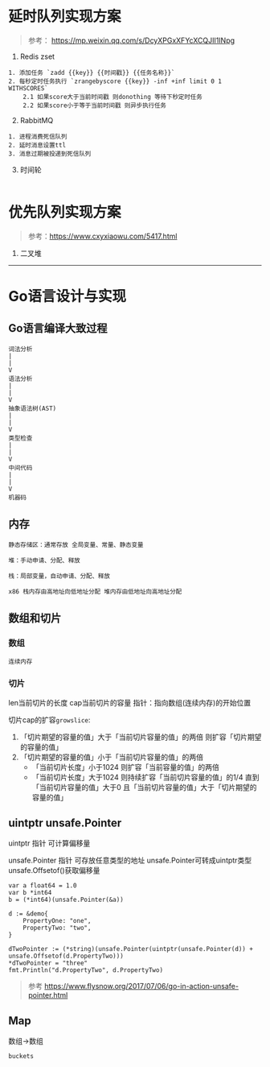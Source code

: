# 延时队列实现方案

> 参考： https://mp.weixin.qq.com/s/DcyXPGxXFYcXCQJII1INpg

1. Redis zset

```
1. 添加任务 `zadd {{key}} {{时间戳}} {{任务名称}}`
2. 每秒定时任务执行 `zrangebyscore {{key}} -inf +inf limit 0 1 WITHSCORES`
    2.1 如果score大于当前时间戳 则donothing 等待下秒定时任务
    2.2 如果score小于等于当前时间戳 则异步执行任务
```

2. RabbitMQ

```
1. 进程消费死信队列
2. 延时消息设置ttl
3. 消息过期被投递到死信队列
```

3. 时间轮

```

```

# 优先队列实现方案

> 参考：https://www.cxyxiaowu.com/5417.html

1. 二叉堆

-------------------
# Go语言设计与实现

## Go语言编译大致过程

```
词法分析
|
|
V
语法分析
|
|
V
抽象语法树(AST)
|
|
V
类型检查
|
|
V
中间代码
|
|
V
机器码

```

## 内存

```
静态存储区：通常存放 全局变量、常量、静态变量

堆：手动申请、分配、释放

栈：局部变量，自动申请、分配、释放
```

```
x86 栈内存由高地址向低地址分配 堆内存由低地址向高地址分配
```

## 数组和切片

### 数组

```
连续内存
```

### 切片 

len当前切片的长度
cap当前切片的容量
指针：指向数组(连续内存)的开始位置

切片cap的扩容`growslice`:

1. 「切片期望的容量的值」大于「当前切片容量的值」的两倍 则扩容「切片期望的容量的值」
2. 「切片期望的容量的值」小于「当前切片容量的值」的两倍 
    - 「当前切片长度」小于1024 则扩容「当前容量的值」的两倍
    - 「当前切片长度」大于1024 则持续扩容「当前切片容量的值」的1/4 直到 「当前切片容量的值」大于0 且「当前切片容量的值」大于「切片期望的容量的值」

## uintptr unsafe.Pointer

uintptr 指针 可计算偏移量

unsafe.Pointer 指针 可存放任意类型的地址 unsafe.Pointer可转成uintptr类型 unsafe.Offsetof()获取偏移量

```
var a float64 = 1.0
var b *int64
b = (*int64)(unsafe.Pointer(&a))
```

```
d := &demo{
    PropertyOne: "one",
    PropertyTwo: "two",
}

dTwoPointer := (*string)(unsafe.Pointer(uintptr(unsafe.Pointer(d)) + unsafe.Offsetof(d.PropertyTwo)))
*dTwoPointer = "three"
fmt.Println("d.PropertyTwo", d.PropertyTwo)
```

> 参考 https://www.flysnow.org/2017/07/06/go-in-action-unsafe-pointer.html

## Map

数组->数组

```
buckets
```